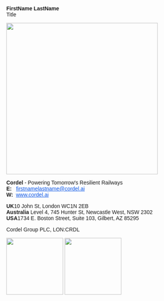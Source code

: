 
<style>
  .cordel-signature a {color:#0d57e6;} 
</style>
<div class="cordel-signature" style="font-family:sans-serif;">
  <p><strong> FirstName LastName </strong></br>
  Title</p>

  <img src="https://s3.ap-southeast-2.amazonaws.com/public.cordel.ai/img/Cordel/Cordel+Logo+v2_Blue_Writing_Transparent.png" width="400">

  <p><strong>Cordel</strong> - Powering Tomorrow's Resilient Railways </br>
  <strong>E:&nbsp;&nbsp;&nbsp;</strong><a href="mailto:firstnamelastname@cordel.ai">firstnamelastname@cordel.ai</a></br>
  <strong>W:&nbsp;&nbsp;</strong><a href="https://cordel.ai">www.cordel.ai</a></p>

  <p>
  <strong>UK</strong>10 John St, London WC1N 2EB </br>
  <strong>Australia</strong>  Level 4, 745 Hunter St, Newcastle West, NSW 2302 </br>
  <strong>USA</strong>1734 E. Boston Street, Suite 103, Gilbert, AZ 85295
  </p>

  <p>Cordel Group PLC,  LON:CRDL </p>

  <p style="vertical-align:top;">
  <img src="https://slack-imgs.com/?c=1&o1=ro&url=https%3A%2F%2Fs3.ap-southeast-2.amazonaws.com%2Fpublic.cordel.ai%2Fimg%2FCordel%2FRIA_WomenInRail.png" width="150" style="vertical-align:top;">
  <img src="https://s3.ap-southeast-2.amazonaws.com/public.cordel.ai/img/Cordel/QMS_ISO27001_Approved.png" width="150"  style="vertical-align:top;">
  </p>
</div>
